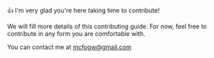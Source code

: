 👍 I'm very glad you're here taking time to contribute!

We will fill more details of this contributing guide. For now, feel free to contribute in any form you are comfortable with.

You can contact me at <mcfogw@gmail.com>
